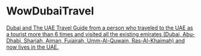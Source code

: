 # WowDubaiTravel
[Dubai and The UAE Travel Guide from a person who traveled to the UAE as a tourist more than 6 times and visited all the existing emirates (Dubai, Abu-Dhabi, Sharjah, Ajman, Fujairah, Umm-Al-Quwain, Ras-Al-Khaimah) and now lives in the UAE.](https://wowdubaitravel.com)
